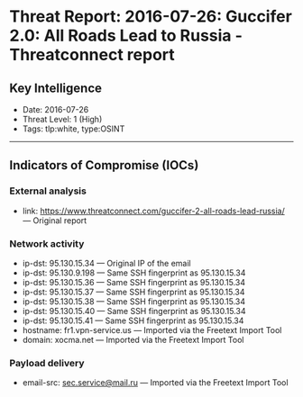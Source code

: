 # Threat Report: 2016-07-26: Guccifer 2.0: All Roads Lead to Russia - Threatconnect report


## Key Intelligence
* Date: 2016-07-26
* Threat Level: 1 (High)
* Tags: tlp:white, type:OSINT

---

## Indicators of Compromise (IOCs)
### External analysis
* link: https://www.threatconnect.com/guccifer-2-all-roads-lead-russia/ — Original report

### Network activity
* ip-dst: 95.130.15.34 — Original IP of the email
* ip-dst: 95.130.9.198 — Same SSH fingerprint as 95.130.15.34
* ip-dst: 95.130.15.36 — Same SSH fingerprint as 95.130.15.34
* ip-dst: 95.130.15.37 — Same SSH fingerprint as 95.130.15.34
* ip-dst: 95.130.15.38 — Same SSH fingerprint as 95.130.15.34
* ip-dst: 95.130.15.40 — Same SSH fingerprint as 95.130.15.34
* ip-dst: 95.130.15.41 — Same SSH fingerprint as 95.130.15.34
* hostname: fr1.vpn-service.us — Imported via the Freetext Import Tool
* domain: xocma.net — Imported via the Freetext Import Tool

### Payload delivery
* email-src: sec.service@mail.ru — Imported via the Freetext Import Tool
